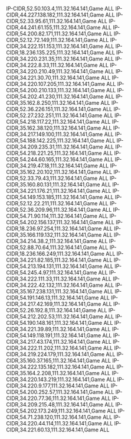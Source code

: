IP-CIDR,52.50.103.4,111.32.164.141,Game ALL
IP-CIDR,44.227.138.182,111.32.164.141,Game ALL
IP-CIDR,52.33.95.61,111.32.164.141,Game ALL
IP-CIDR,44.241.61.155,111.32.164.141,Game ALL
IP-CIDR,54.200.82.171,111.32.164.141,Game ALL
IP-CIDR,52.12.72.149,111.32.164.141,Game ALL
IP-CIDR,34.222.151.153,111.32.164.141,Game ALL
IP-CIDR,18.236.135.225,111.32.164.141,Game ALL
IP-CIDR,34.220.231.35,111.32.164.141,Game ALL
IP-CIDR,34.222.8.33,111.32.164.141,Game ALL
IP-CIDR,34.220.210.49,111.32.164.141,Game ALL
IP-CIDR,34.221.30.70,111.32.164.141,Game ALL
IP-CIDR,34.220.107.205,111.32.164.141,Game ALL
IP-CIDR,54.200.210.133,111.32.164.141,Game ALL
IP-CIDR,54.202.41.230,111.32.164.141,Game ALL
IP-CIDR,35.162.8.250,111.32.164.141,Game ALL
IP-CIDR,52.36.226.151,111.32.164.141,Game ALL
IP-CIDR,52.27.232.251,111.32.164.141,Game ALL
IP-CIDR,54.218.117.22,111.32.164.141,Game ALL
IP-CIDR,35.162.38.120,111.32.164.141,Game ALL
IP-CIDR,34.217.149.100,111.32.164.141,Game ALL
IP-CIDR,54.188.142.225,111.32.164.141,Game ALL
IP-CIDR,34.209.235.31,111.32.164.141,Game ALL
IP-CIDR,54.218.221.25,111.32.164.141,Game ALL
IP-CIDR,54.244.60.165,111.32.164.141,Game ALL
IP-CIDR,34.219.47.18,111.32.164.141,Game ALL
IP-CIDR,35.162.20.102,111.32.164.141,Game ALL
IP-CIDR,52.33.79.43,111.32.164.141,Game ALL
IP-CIDR,35.160.80.131,111.32.164.141,Game ALL
IP-CIDR,34.221.176.21,111.32.164.141,Game ALL
IP-CIDR,54.149.153.185,111.32.164.141,Game ALL
IP-CIDR,52.12.22.211,111.32.164.141,Game ALL
IP-CIDR,52.36.209.96,111.32.164.141,Game ALL
IP-CIDR,54.71.90.114,111.32.164.141,Game ALL
IP-CIDR,54.202.156.137,111.32.164.141,Game ALL
IP-CIDR,18.236.97.254,111.32.164.141,Game ALL
IP-CIDR,35.166.119.132,111.32.164.141,Game ALL
IP-CIDR,34.214.38.2,111.32.164.141,Game ALL
IP-CIDR,52.88.70.64,111.32.164.141,Game ALL
IP-CIDR,18.236.166.249,111.32.164.141,Game ALL
IP-CIDR,34.221.82.185,111.32.164.141,Game ALL
IP-CIDR,54.213.194.131,111.32.164.141,Game ALL
IP-CIDR,54.245.4.97,111.32.164.141,Game ALL
IP-CIDR,34.222.111.33,111.32.164.141,Game ALL
IP-CIDR,34.222.42.132,111.32.164.141,Game ALL
IP-CIDR,35.167.238.131,111.32.164.141,Game ALL
IP-CIDR,54.191.146.13,111.32.164.141,Game ALL
IP-CIDR,34.217.42.169,111.32.164.141,Game ALL
IP-CIDR,52.26.192.8,111.32.164.141,Game ALL
IP-CIDR,54.212.202.53,111.32.164.141,Game ALL
IP-CIDR,54.190.148.161,111.32.164.141,Game ALL
IP-CIDR,34.221.39.89,111.32.164.141,Game ALL
IP-CIDR,54.149.118.191,111.32.164.141,Game ALL
IP-CIDR,34.217.43.174,111.32.164.141,Game ALL
IP-CIDR,34.222.11.202,111.32.164.141,Game ALL
IP-CIDR,34.219.224.179,111.32.164.141,Game ALL
IP-CIDR,35.160.37.165,111.32.164.141,Game ALL
IP-CIDR,34.222.135.182,111.32.164.141,Game ALL
IP-CIDR,35.164.2.208,111.32.164.141,Game ALL
IP-CIDR,34.220.143.219,111.32.164.141,Game ALL
IP-CIDR,34.220.9.177,111.32.164.141,Game ALL
IP-CIDR,54.200.252.57,111.32.164.141,Game ALL
IP-CIDR,34.220.77.36,111.32.164.141,Game ALL
IP-CIDR,34.209.215.48,111.32.164.141,Game ALL
IP-CIDR,54.202.173.249,111.32.164.141,Game ALL
IP-CIDR,54.71.238.120,111.32.164.141,Game ALL
IP-CIDR,34.220.44.114,111.32.164.141,Game ALL
IP-CIDR,34.221.60.13,111.32.164.141,Game ALL
